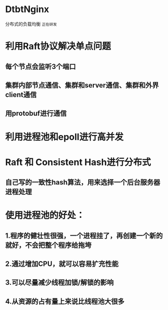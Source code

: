 # DtbtNginx
分布式的负载均衡
`正在研发`

利用Raft协议解决单点问题
===
每个节点会监听3个端口
---
集群内部节点通信、集群和server通信、集群和外界client通信
---
用protobuf进行通信
---
利用进程池和epoll进行高并发
===
Raft 和 Consistent Hash进行分布式
===
自己写的一致性hash算法，用来选择一个后台服务器进程处理
---
使用进程池的好处：
===
1.程序的健壮性很强，一个进程挂了，再创建一个新的就好，不会把整个程序给拖垮
---
2.通过增加CPU，就可以容易扩充性能
---
3.可以尽量减少线程加锁/解锁的影响
---
4.从资源的占有量上来说比线程池大很多
---